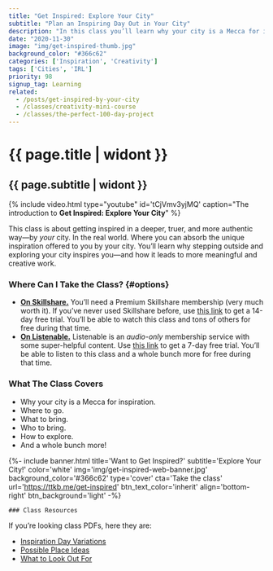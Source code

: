 ```yaml
---
title: "Get Inspired: Explore Your City"
subtitle: "Plan an Inspiring Day Out in Your City"
description: "In this class you’ll learn why your city is a Mecca for inspiration, and how to plan a inspiring day out. The class covers where to go, what to bring, who to bring, how to explore, and a bunch of other things."
date: "2020-11-30"
image: "img/get-inspired-thumb.jpg"
background_color: "#366c62"
categories: ['Inspiration', 'Creativity']
tags: ['Cities', 'IRL']
priority: 98
signup_tag: Learning
related:
  - /posts/get-inspired-by-your-city
  - /classes/creativity-mini-course
  - /classes/the-perfect-100-day-project
---
```


# {{ page.title | widont }}
## {{ page.subtitle | widont }}

{% include video.html type="youtube" id='tCjVmv3yjMQ' caption="The introduction to **Get Inspired: Explore Your City**" %}

This class is about getting inspired in a deeper, truer, and more authentic way—by *your* city. In the real world. Where you can absorb the unique inspiration offered to you by your city. You’ll learn why stepping outside and exploring your city inspires you—and how it leads to more meaningful and creative work.

### Where Can I Take the Class? {#options}

- [**On Skillshare.**](https://ttkb.me/get-inspired-sk) You’ll need a Premium Skillshare membership (very much worth it). If you’ve never used Skillshare before, use [this link](https://ttkb.me/get-inspired-sk) to get a 14-day free trial. You’ll be able to watch this class and tons of others for free during that time.
- [**On Listenable.**](https://ttkb.me/get-inspired-listenable) Listenable is an *audio-only* membership service with some super-helpful content. Use [this link](https://ttkb.me/get-inspired-listenable) to get a 7-day free trial. You’ll be able to listen to this class and a whole bunch more for free during that time.

### What The Class Covers
- Why your city is a Mecca for inspiration.
- Where to go.
- What to bring.
- Who to bring.
- How to explore.
- And a whole bunch more!

{%- include banner.html
	title='Want to Get Inspired?'
	subtitle='Explore Your City!'
	color='white'
	img='img/get-inspired-web-banner.jpg'
	background_color='#366c62'
	type='cover'
	cta='Take the class'
	url='https://ttkb.me/get-inspired'
	btn_text_color='inherit'
	align='bottom-right'
	btn_background='light' -%}
	
	### Class Resources
If you’re looking class PDFs, here they are:

- [Inspiration Day Variations](https://www.dropbox.com/s/qka766be1w9uzwk/inspiration-day-variations.pdf?dl=0)
- [Possible Place Ideas](https://www.dropbox.com/s/7l853ykknve0bl3/possible-place-ideas.pdf?dl=0)
- [What to Look Out For](https://www.dropbox.com/s/s7jqq0w5nret5yj/what-to-look-out-for.pdf?dl=0)

